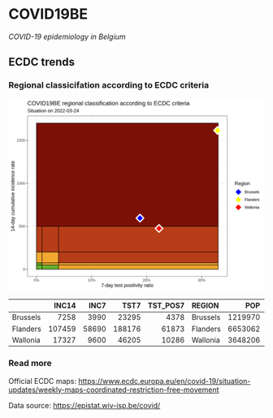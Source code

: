
# COVID19BE

*COVID-19 epidemiology in Belgium*

## ECDC trends

### Regional classicifation according to ECDC criteria

![](COVID9BE-ecdc-trend.png)

|          |  INC14 |  INC7 |   TST7 | TST\_POS7 | REGION   |     POP | INC14\_RT |       PR7 |        GR |
| :------- | -----: | ----: | -----: | --------: | :------- | ------: | --------: | --------: | --------: |
| Brussels |   7258 |  3990 |  23295 |      4378 | Brussels | 1219970 |  594.9327 | 0.1879373 | 0.2209302 |
| Flanders | 107459 | 58690 | 188176 |     61873 | Flanders | 6653062 | 1615.1811 | 0.3288039 | 0.2034284 |
| Wallonia |  17327 |  9600 |  46205 |     10286 | Wallonia | 3648206 |  474.9458 | 0.2226166 | 0.2423968 |

### Read more

Official ECDC maps:
<https://www.ecdc.europa.eu/en/covid-19/situation-updates/weekly-maps-coordinated-restriction-free-movement>

Data source: <https://epistat.wiv-isp.be/covid/>
